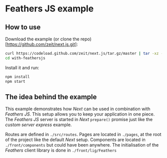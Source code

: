 
# Feathers JS example

## How to use

Download the example (or clone the repo)[https://github.com/zeit/next.js.git]:

```bash
curl https://codeload.github.com/zeit/next.js/tar.gz/master | tar -xz --strip=2 next.js-master/examples/with-feathersjs
cd with-feathersjs
```

Install it and run:

```bash
npm install
npm start
```

## The idea behind the example

This example demonstrates how *Next* can be used in combination with *Feathers JS*. This setup allows you to keep your application in one piece.
The *Feathers JS* server is started in *Next* `prepare()` promise just like the *custom server express* example.

Routes are defined in `./src/routes`.
Pages are located in `./pages`, at the root of the project like the default *Next* setup.
Components are located in `./front/components` but could have been anywhere.
The initialisation of the *Feathers* client library is done in `./front/lig/Feathers`